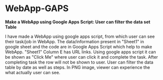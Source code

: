 # WebApp-GAPS
**Make a WebApp using Google Apps Script: User can filter the data set Table**


I have made a WebApp using google apps script, from which user can see their task/job in WebApp. 
The data/information present in "Sheet1" in google sheet and the code are in Google Apps Script which help to make WebApp.
    "Sheet1" Column E has URL links. Using google apps script it can be shown as "Click Me" where user can click it and complete the task.
    After completing task the row will not be shown to user.
User can filter the data table by date as well as steps. 
In PNG image, viewer can experience the what actually user can see.


